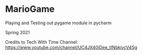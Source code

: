 # MarioGame

Playing and Testing out pygame module in pycharm

Spring 2021

Credits to Tech With Time
Channel: https://www.youtube.com/channel/UC4JX40jDee_tINbkjycV4Sg
